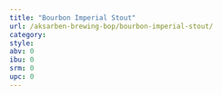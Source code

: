 ```yaml
---
title: "Bourbon Imperial Stout"
url: /aksarben-brewing-bop/bourbon-imperial-stout/
category: 
style: 
abv: 0
ibu: 0
srm: 0
upc: 0
---
```


